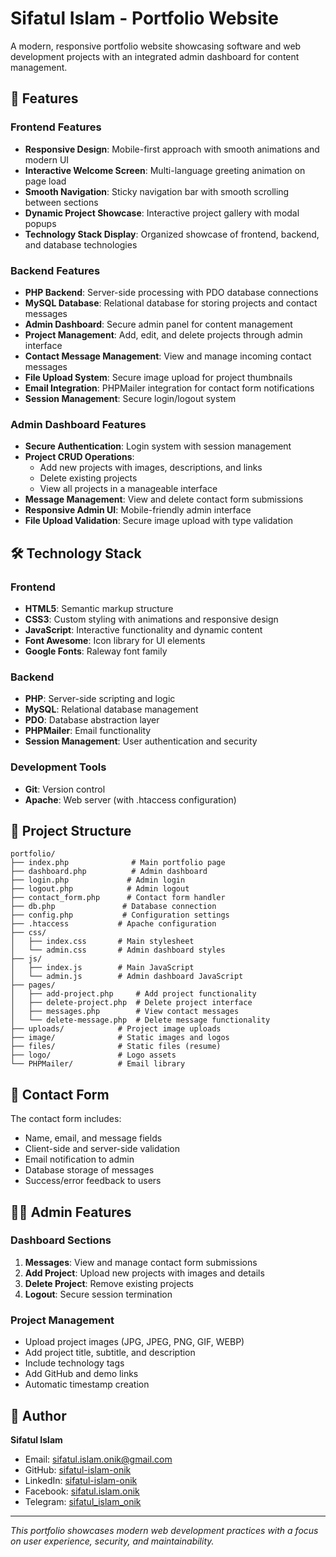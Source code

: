 # Sifatul Islam - Portfolio Website

A modern, responsive portfolio website showcasing software and web development projects with an integrated admin dashboard for content management.

## 🌟 Features

### Frontend Features
- **Responsive Design**: Mobile-first approach with smooth animations and modern UI
- **Interactive Welcome Screen**: Multi-language greeting animation on page load
- **Smooth Navigation**: Sticky navigation bar with smooth scrolling between sections
- **Dynamic Project Showcase**: Interactive project gallery with modal popups
- **Technology Stack Display**: Organized showcase of frontend, backend, and database technologies


### Backend Features
- **PHP Backend**: Server-side processing with PDO database connections
- **MySQL Database**: Relational database for storing projects and contact messages
- **Admin Dashboard**: Secure admin panel for content management
- **Project Management**: Add, edit, and delete projects through admin interface
- **Contact Message Management**: View and manage incoming contact messages
- **File Upload System**: Secure image upload for project thumbnails
- **Email Integration**: PHPMailer integration for contact form notifications
- **Session Management**: Secure login/logout system

### Admin Dashboard Features
- **Secure Authentication**: Login system with session management
- **Project CRUD Operations**:
  - Add new projects with images, descriptions, and links
  - Delete existing projects
  - View all projects in a manageable interface
- **Message Management**: View and delete contact form submissions
- **Responsive Admin UI**: Mobile-friendly admin interface
- **File Upload Validation**: Secure image upload with type validation

## 🛠️ Technology Stack

### Frontend
- **HTML5**: Semantic markup structure
- **CSS3**: Custom styling with animations and responsive design
- **JavaScript**: Interactive functionality and dynamic content
- **Font Awesome**: Icon library for UI elements
- **Google Fonts**: Raleway font family

### Backend
- **PHP**: Server-side scripting and logic
- **MySQL**: Relational database management
- **PDO**: Database abstraction layer
- **PHPMailer**: Email functionality
- **Session Management**: User authentication and security

### Development Tools
- **Git**: Version control
- **Apache**: Web server (with .htaccess configuration)

## 📁 Project Structure

```
portfolio/
├── index.php              # Main portfolio page
├── dashboard.php          # Admin dashboard
├── login.php             # Admin login
├── logout.php            # Admin logout
├── contact_form.php      # Contact form handler
├── db.php               # Database connection
├── config.php           # Configuration settings
├── .htaccess           # Apache configuration
├── css/
│   ├── index.css       # Main stylesheet
│   └── admin.css       # Admin dashboard styles
├── js/
│   ├── index.js        # Main JavaScript
│   └── admin.js        # Admin dashboard JavaScript
├── pages/
│   ├── add-project.php     # Add project functionality
│   ├── delete-project.php  # Delete project interface
│   ├── messages.php        # View contact messages
│   └── delete-message.php  # Delete message functionality
├── uploads/            # Project image uploads
├── image/              # Static images and logos
├── files/              # Static files (resume)
├── logo/               # Logo assets
└── PHPMailer/          # Email library
```

## 📧 Contact Form

The contact form includes:
- Name, email, and message fields
- Client-side and server-side validation
- Email notification to admin
- Database storage of messages
- Success/error feedback to users

## 👨‍💻 Admin Features

### Dashboard Sections
1. **Messages**: View and manage contact form submissions
2. **Add Project**: Upload new projects with images and details
3. **Delete Project**: Remove existing projects
4. **Logout**: Secure session termination

### Project Management
- Upload project images (JPG, JPEG, PNG, GIF, WEBP)
- Add project title, subtitle, and description
- Include technology tags
- Add GitHub and demo links
- Automatic timestamp creation

## 👤 Author

**Sifatul Islam**
- Email: sifatul.islam.onik@gmail.com
- GitHub: [sifatul-islam-onik](https://github.com/sifatul-islam-onik)
- LinkedIn: [sifatul-islam-onik](https://www.linkedin.com/in/sifatul-islam-onik/)
- Facebook: [sifatul.islam.onik](https://www.facebook.com/sifatul.islam.onik)
- Telegram: [sifatul_islam_onik](https://t.me/sifatul_islam_onik)

---

*This portfolio showcases modern web development practices with a focus on user experience, security, and maintainability.*
